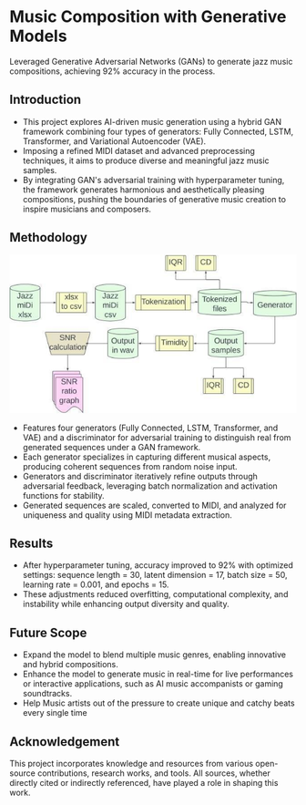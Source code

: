 # Music Composition with Generative Models
Leveraged Generative Adversarial Networks (GANs) to generate jazz music compositions, achieving 92% accuracy in the process.

## Introduction
- This project explores AI-driven music generation using a hybrid GAN framework combining four types of generators: Fully Connected, LSTM, Transformer, and Variational Autoencoder (VAE). 
- Imposing a refined MIDI dataset and advanced preprocessing techniques, it aims to produce diverse and meaningful jazz music samples. 
- By integrating GAN's adversarial training with hyperparameter tuning, the framework generates harmonious and aesthetically pleasing compositions, pushing the boundaries of generative music creation to inspire musicians and composers.

## Methodology 
<div align="center">
    <img src="WhatsApp Image 2025-01-14 at 16.11.43_0a481cb2.jpg" alt="Alt text" />
</div>


- Features four generators (Fully Connected, LSTM, Transformer, and VAE) and a discriminator for adversarial training to distinguish real from generated   sequences under a GAN framework.
- Each generator specializes in capturing different musical aspects, producing coherent sequences from random noise input.
- Generators and discriminator iteratively refine outputs through adversarial feedback, leveraging batch normalization and activation functions for stability.
- Generated sequences are scaled, converted to MIDI, and analyzed for uniqueness and quality using MIDI metadata extraction.

## Results
- After hyperparameter tuning, accuracy improved to 92% with optimized settings: sequence length = 30, latent dimension = 17, batch size = 50, learning rate = 0.001, and epochs = 15. 
- These adjustments reduced overfitting, computational complexity, and instability while enhancing output diversity and quality.

## Future Scope 
- Expand the model to blend multiple music genres, enabling innovative and hybrid compositions.
- Enhance the model to generate music in real-time for live performances or interactive applications, such as AI music accompanists or gaming soundtracks.
- Help Music artists out of the pressure to create unique and catchy beats every single time

## Acknowledgement
This project incorporates knowledge and resources from various open-source contributions, research works, and tools. All sources, whether directly cited or indirectly referenced, have played a role in shaping this work.
